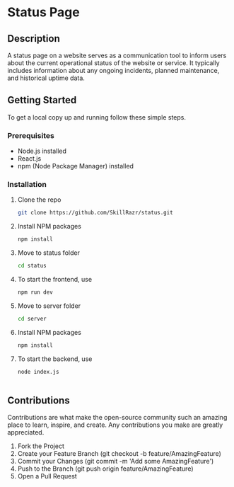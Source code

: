 # Status Page

## Description
A status page on a website serves as a communication tool to inform users about the current operational status of the website or service. It typically includes information about any ongoing incidents, planned maintenance, and historical uptime data.
       
## Getting Started
To get a local copy up and running follow these simple steps.

### Prerequisites
- Node.js installed
- React.js
- npm (Node Package Manager) installed

### Installation
1. Clone the repo
   ```sh
   git clone https://github.com/SkillRazr/status.git
2. Install NPM packages
   ```sh
   npm install
3. Move to status folder
   ```sh
   cd status
4. To start the frontend, use
   ```sh
   npm run dev
5. Move to server folder
   ```sh
   cd server
6. Install NPM packages
   ```sh
   npm install
7. To start the backend, use
   ```sh
   node index.js
       
## Contributions
Contributions are what make the open-source community such an amazing place to learn, inspire, and create. Any contributions you make are greatly appreciated.

1. Fork the Project
2. Create your Feature Branch (git checkout -b feature/AmazingFeature)
3. Commit your Changes (git commit -m 'Add some AmazingFeature')
4. Push to the Branch (git push origin feature/AmazingFeature)
5. Open a Pull Request